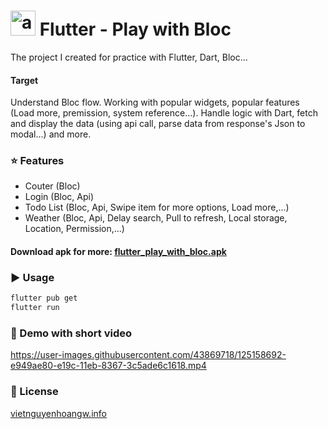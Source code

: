# <img src="https://yt3.ggpht.com/ytc/AKedOLRt1d4p7bPylasq_66BIC8-k3hkyVjJ2JICQITK=s900-c-k-c0x00ffffff-no-rj" width="40" alt="accessibility text"> Flutter - Play with Bloc

The project I created for practice with Flutter, Dart, Bloc...
#### Target
Understand Bloc flow. Working with popular widgets, popular features (Load more, premission, system reference...). Handle logic with Dart, fetch and display the data (using api call, parse data from response's Json to modal...) and more.

### :star: Features

- Couter (Bloc)
- Login (Bloc, Api)
- Todo List (Bloc, Api, Swipe item for more options, Load more,...)
- Weather (Bloc, Api, Delay search, Pull to refresh, Local storage, Location, Permission,...)

#### Download apk for more: [flutter_play_with_bloc.apk](https://drive.google.com/file/d/1139JFp3B9Teg0qym2UhTa8lZFxXiUjU4/view?usp=sharing)

### :arrow_forward: Usage

```sh
flutter pub get
flutter run
```

### :penguin: Demo with short video
https://user-images.githubusercontent.com/43869718/125158692-e949ae80-e19c-11eb-8367-3c5ade6c1618.mp4


### :bookmark: License
[vietnguyenhoangw.info](https://vietnguyenhoangw.info)

